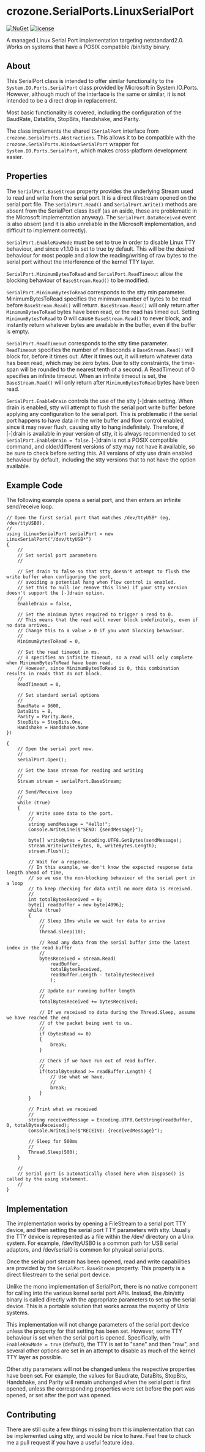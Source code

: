 # crozone.SerialPorts.LinuxSerialPort

[![NuGet](https://img.shields.io/badge/nuget-2.0.0-green.svg)](https://www.nuget.org/packages/crozone.SerialPorts.LinuxSerialPort/)
[![license](https://img.shields.io/github/license/mashape/apistatus.svg?maxAge=2592000)]()

A managed Linux Serial Port implementation targeting netstandard2.0.
Works on systems that have a POSIX compatible /bin/stty binary.

## About

This SerialPort class is intended to offer similar functionality to the `System.IO.Ports.SerialPort` class provided by Microsoft in System.IO.Ports. However, although much of the interface is the same or similar, it is not intended to be a direct drop in replacement.

Most basic functionality is covered, including the configuration of the BaudRate, DataBits, StopBits, Handshake, and Parity.

The class implements the shared `ISerialPort` interface from `crozone.SerialPorts.Abstractions`. This allows it to be compatible with the `crozone.SerialPorts.WindowsSerialPort` wrapper for `System.IO.Ports.SerialPort`, which makes cross-platform development easier.

## Properties

The `SerialPort.BaseStream` property provides the underlying Stream used to read and write from the serial port. It is a direct filestream opened on the serial port file. The `SerialPort.Read()` and `SerialPort.Write()` methods are absent from the SerialPort class itself (as an aside, these are problematic in the Microsoft implementation anyway). The `SerialPort.DataReceived` event is also absent (and it is also unreliable in the Microsoft implementation, and difficult to implement correctly).

`SerialPort.EnableRawMode` must be set to true in order to disable Linux TTY behaviour, and since v1.1.0 is set to true by default. This will be the desired behaviour for most people and allow the reading/writing of raw bytes to the serial port without the interference of the kernel TTY layer.

`SerialPort.MinimumBytesToRead` and `SerialPort.ReadTimeout` allow the blocking behaviour of `BaseStream.Read()` to be modified.

`SerialPort.MinimumBytesToRead` corresponds to the stty min parameter. MinimumBytesToRead specifies the minimum number of bytes to be read before `BaseStream.Read()` will return. `BaseStream.Read()` will only return after `MinimumBytesToRead` bytes have been read, or the read has timed out. Setting `MinimumBytesToRead` to 0 will cause `BaseStream.Read()` to never block, and instantly return whatever bytes are available in the buffer, even if the buffer is empty.

`SerialPort.ReadTimeout` corresponds to the stty time parameter. `ReadTimeout` specifies the number of milliseconds a `BaseStream.Read()` will block for, before it times out. After it times out, it will return whatever data has been read, which may be zero bytes. Due to stty constraints, the time-span will be rounded to the nearest tenth of a second. A ReadTimeout of 0 specifies an infinite timeout. When an infinite timeout is set, the `BaseStream.Read()` will only return after `MinimumBytesToRead` bytes have been read.

`SerialPort.EnableDrain` controls the use of the stty [-]drain setting. When drain is enabled, stty will attempt to flush the serial port write buffer before applying any configuration to the serial port.
This is problematic if the serial port happens to have data in the write buffer and flow control enabled, since it may never flush, causing stty to hang indefinitely.
Therefore, if [-]drain is available in your version of stty, it is always recommended to set `SerialPort.EnableDrain = false`. [-]drain is not a POSIX compatible command, and older/different versions of stty may not have it available, so be sure to check before setting this. All versions of stty use drain enabled behaviour by default, including the stty versions that to not have the option available.

## Example Code

The following example opens a serial port, and then enters an infinite send/receive loop.

```
// Open the first serial port that matches /dev/ttyUSB* (eg, /dev/ttyUSB0).
//
using (LinuxSerialPort serialPort = new LinuxSerialPort("/dev/ttyUSB*")
{
    //
    // Set serial port parameters
    //

    // Set drain to false so that stty doesn't attempt to flush the write buffer when configuring the port,
    // avoiding a potential hang when flow control is enabled.
    // Set this to null (or remove this line) if your stty version doesn't support the [-]drain option.
    //
    EnableDrain = false,

    // Set the minimum bytes required to trigger a read to 0.
    // This means that the read will never block indefinitely, even if no data arrives.
    // Change this to a value > 0 if you want blocking behaviour.
    //
    MinimumBytesToRead = 0,

    // Set the read timeout in ms.
    // 0 specifies an infinite timeout, so a read will only complete when MinimumBytesToRead have been read.
    // However, since MinimumBytesToRead is 0, this combination results in reads that do not block.
    //
    ReadTimeout = 0,

    // Set standard serial options
    //
    BaudRate = 9600,
    DataBits = 8,
    Parity = Parity.None,
    StopBits = StopBits.One,
    Handshake = Handshake.None
})

{
    // Open the serial port now.
    //
    serialPort.Open();

    // Get the base stream for reading and writing
    //
    Stream stream = serialPort.BaseStream;

    // Send/Receive loop
    //
    while (true)
    {
        // Write some data to the port.
        //
        string sendMessage = "Hello!";
        Console.WriteLine($"SEND: {sendMessage}");
        
        byte[] writeBytes = Encoding.UTF8.GetBytes(sendMessage);
        stream.Write(writeBytes, 0, writeBytes.Length);
        stream.Flush();
        
        // Wait for a response.
        // In this example, we don't know the expected response data length ahead of time,
        // so we use the non-blocking behaviour of the serial port in a loop
        // to keep checking for data until no more data is received.
        //
        int totalBytesReceived = 0;
        byte[] readBuffer = new byte[4096];
        while (true)
        {
            // Sleep 10ms while we wait for data to arrive
            //
            Thread.Sleep(10);
            
            // Read any data from the serial buffer into the latest index in the read buffer
            //
            bytesReceived = stream.Read(
                readBuffer,
                totalBytesReceived,
                readBuffer.Length - totalBytesReceived
                );
            
            // Update our running buffer length
            //
            totalBytesReceived += bytesReceived;
            
            // If we received no data during the Thread.Sleep, assume we have reached the end
            // of the packet being sent to us.
            //
            if (bytesRead <= 0)
            {
                break;
            }
            
            // Check if we have run out of read buffer.
            //
            if(totalBytesRead >= readBuffer.Length) {
                // Use what we have.
                //
                break;
            }
        }
        
        // Print what we received
        //
        string receivedMessage = Encoding.UTF8.GetString(readBuffer, 0, totalBytesReceived);
        Console.WriteLine($"RECEIVE: {receivedMessage}");
        
        // Sleep for 500ms
        //
        Thread.Sleep(500);
    }
    
    //
    // Serial port is automatically closed here when Dispose() is called by the using statement.
    //
}
```

## Implementation

The implementation works by opening a FileStream to a serial port TTY device, and then setting the serial port TTY parameters with stty. Usually the TTY device is represented as a file within the /dev/ directory on a Unix system. For example, /dev/ttyUSB0 is a common path for USB serial adaptors, and /dev/serial0 is common for physical serial ports.

Once the serial port stream has been opened, read and write capabilities are provided by the `SerialPort.BaseStream` property. This property is a direct filestream to the serial port device.

Unlike the mono implementation of SerialPort, there is no native component for calling into the various kernel serial port APIs. Instead, the /bin/stty binary is called directly with the appropriate parameters to set up the serial device. This is a portable solution that works across the majority of Unix systems.

This implementation will not change parameters of the serial port device unless the property for that setting has been set. However, some TTY behaviour is set when the serial port is opened. Specifically, with `EnableRawMode = true` (default), the TTY is set to "sane" and then "raw", and several other options are set in an attempt to disable as much of the kernel TTY layer as possible.

Other stty parameters will not be changed unless the respective properties have been set. For example, the values for Baudrate, DataBits, StopBits, Handshake, and Parity will remain unchanged when the serial port is first opened, unless  the corresponding properties were set before the port was opened, or set after the port was opened.

## Contributing

There are still quite a few things missing from this implementation that can be implemented using stty, and would be nice to have. Feel free to chuck me a pull request if you have a useful feature idea.
